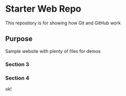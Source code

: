 # Starter Web Repo

This repository is for showing how Git and GitHub work

## Purpose

Sample website with plenty of files for demos

### Section 3

### Section 4
ok!
